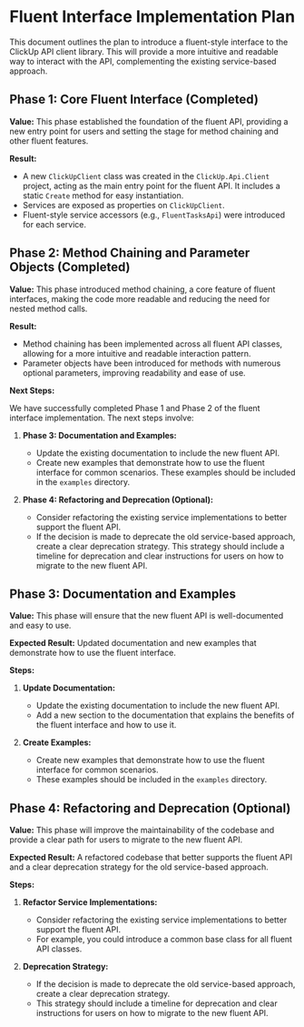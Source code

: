 # Fluent Interface Implementation Plan

This document outlines the plan to introduce a fluent-style interface to the ClickUp API client library. This will provide a more intuitive and readable way to interact with the API, complementing the existing service-based approach.

## Phase 1: Core Fluent Interface (Completed)

**Value:** This phase established the foundation of the fluent API, providing a new entry point for users and setting the stage for method chaining and other fluent features.

**Result:**
*   A new `ClickUpClient` class was created in the `ClickUp.Api.Client` project, acting as the main entry point for the fluent API. It includes a static `Create` method for easy instantiation.
*   Services are exposed as properties on `ClickUpClient`.
*   Fluent-style service accessors (e.g., `FluentTasksApi`) were introduced for each service.

## Phase 2: Method Chaining and Parameter Objects (Completed)

**Value:** This phase introduced method chaining, a core feature of fluent interfaces, making the code more readable and reducing the need for nested method calls.

**Result:**
*   Method chaining has been implemented across all fluent API classes, allowing for a more intuitive and readable interaction pattern.
*   Parameter objects have been introduced for methods with numerous optional parameters, improving readability and ease of use.

**Next Steps:**

We have successfully completed Phase 1 and Phase 2 of the fluent interface implementation. The next steps involve:

1.  **Phase 3: Documentation and Examples:**
    *   Update the existing documentation to include the new fluent API.
    *   Create new examples that demonstrate how to use the fluent interface for common scenarios. These examples should be included in the `examples` directory.

2.  **Phase 4: Refactoring and Deprecation (Optional):**
    *   Consider refactoring the existing service implementations to better support the fluent API.
    *   If the decision is made to deprecate the old service-based approach, create a clear deprecation strategy. This strategy should include a timeline for deprecation and clear instructions for users on how to migrate to the new fluent API.

## Phase 3: Documentation and Examples

**Value:** This phase will ensure that the new fluent API is well-documented and easy to use.

**Expected Result:** Updated documentation and new examples that demonstrate how to use the fluent interface.

**Steps:**

1.  **Update Documentation:**
    *   Update the existing documentation to include the new fluent API.
    *   Add a new section to the documentation that explains the benefits of the fluent interface and how to use it.

2.  **Create Examples:**
    *   Create new examples that demonstrate how to use the fluent interface for common scenarios.
    *   These examples should be included in the `examples` directory.

## Phase 4: Refactoring and Deprecation (Optional)

**Value:** This phase will improve the maintainability of the codebase and provide a clear path for users to migrate to the new fluent API.

**Expected Result:** A refactored codebase that better supports the fluent API and a clear deprecation strategy for the old service-based approach.

**Steps:**

1.  **Refactor Service Implementations:**
    *   Consider refactoring the existing service implementations to better support the fluent API.
    *   For example, you could introduce a common base class for all fluent API classes.

2.  **Deprecation Strategy:**
    *   If the decision is made to deprecate the old service-based approach, create a clear deprecation strategy.
    *   This strategy should include a timeline for deprecation and clear instructions for users on how to migrate to the new fluent API.
